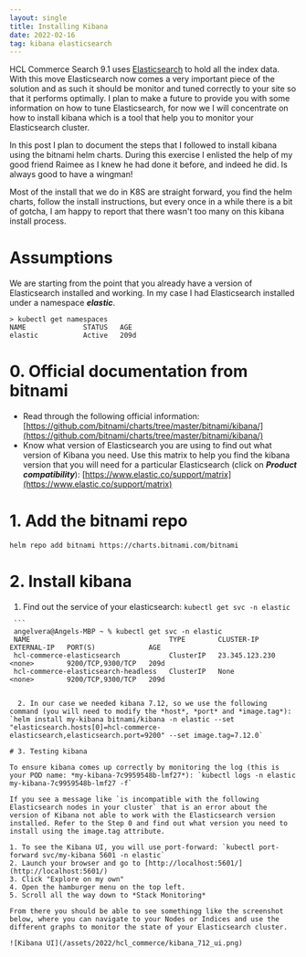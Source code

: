 ```yaml
---
layout: single
title: Installing Kibana
date: 2022-02-16
tag: kibana elasticsearch  
---
```

HCL Commerce Search 9.1 uses [Elasticsearch](https://www.elastic.co/)  to hold all the index data. With this move Elasticsearch now comes a very important piece of the solution and as such it should be monitor and tuned correctly to your site so that it performs optimally. I plan to make a future to provide you with some information on how to tune Elasticsearch, for now we I will concentrate on how to install kibana which is a tool that help you to monitor your Elasticsearch cluster.

In this post I plan to document the steps that I followed to install kibana using the bitnami helm charts. During this exercise I enlisted the help of my good friend Raimee as I knew he had done it before, and indeed he did. Is always good to have a wingman!

Most of the install that we do in K8S are straight forward, you find the helm charts, follow the install instructions, but every once in a while there is a bit of gotcha, I am happy to report that there wasn't too many on this kibana install process.

# Assumptions

We are starting from the point that you already have a version of Elasticsearch installed and working. In my case I had Elasticsearch installed under a namespace ***elastic***.

```
> kubectl get namespaces
NAME              STATUS   AGE
elastic           Active   209d
```

# 0. Official documentation from bitnami
   * Read through the following official information:
[https://github.com/bitnami/charts/tree/master/bitnami/kibana/](https://github.com/bitnami/charts/tree/master/bitnami/kibana/)
   * Know what version of Elasticsearch you are using to find out what version of Kibana you need. Use this matrix to help you find the kibana version that you will need for a particular Elasticsearch (click on ***Product compatibility***): [https://www.elastic.co/support/matrix](https://www.elastic.co/support/matrix)

# 1. Add the bitnami repo
   `helm repo add bitnami https://charts.bitnami.com/bitnami`

# 2. Install kibana
   1. Find out the service of your elasticsearch: `kubectl get svc -n elastic`

	 ```
	 angelvera@Angels-MBP ~ % kubectl get svc -n elastic
	 NAME                                  TYPE        CLUSTER-IP     EXTERNAL-IP   PORT(S)             AGE
	 hcl-commerce-elasticsearch            ClusterIP   23.345.123.230   <none>        9200/TCP,9300/TCP   209d
	 hcl-commerce-elasticsearch-headless   ClusterIP   None           <none>        9200/TCP,9300/TCP   209d
   ```

	 2. In our case we needed kibana 7.12, so we use the following command (you will need to modify the *host*, *port* and *image.tag*):
`helm install my-kibana bitnami/kibana -n elastic --set "elasticsearch.hosts[0]=hcl-commerce-elasticsearch,elasticsearch.port=9200" --set image.tag=7.12.0`

# 3. Testing kibana

To ensure kibana comes up correctly by monitoring the log (this is your POD name: *my-kibana-7c9959548b-lmf27*): `kubectl logs -n elastic my-kibana-7c9959548b-lmf27 -f`

If you see a message like `is incompatible with the following Elasticsearch nodes in your cluster` that is an error about the version of Kibana not able to work with the Elasticsearch version installed. Refer to the Step 0 and find out what version you need to install using the image.tag attribute.

1. To see the Kibana UI, you will use port-forward: `kubectl port-forward svc/my-kibana 5601 -n elastic`
2. Launch your browser and go to [http://localhost:5601/](http://localhost:5601/)
3. Click "Explore on my own"
4. Open the hamburger menu on the top left.
5. Scroll all the way down to *Stack Monitoring*

From there you should be able to see somethingg like the screenshot below, where you can navigate to your Nodes or Indices and use the different graphs to monitor the state of your Elasticsearch cluster.

![Kibana UI](/assets/2022/hcl_commerce/kibana_712_ui.png)
